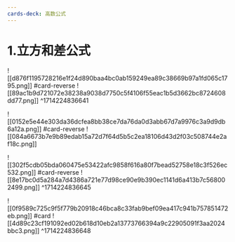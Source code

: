 ```yaml
---
cards-deck: 高数公式
---
```


# 1.立方和差公式
![[d876f1195728216e1f24d890baa4bc0ab159249ea89c38669b97a1fd065c1795.png]]
#card-reverse 
![[89ac1b9d721072e38238a9038d7750c5f4106f55eac1b5d3662bc8724608dd77.png]]
^1714224836641


![[0152e5e44e303da36dcfea8bb38ce7da76da0d3abb67d7a9976c3a9d9db6a12a.png]]
#card-reverse 
![[084a6673b7e9b89edab15a72d7f64d5b5c2ea18106d43d2f03c508744e2af18c.png]]

![[302f5cdb05bda060475e53422afc9858f616a80f7bead52758e18c3f526ec532.png]]
#card-reverse 
![[8e17bc0d5a284a7d4386a721e77d98ce90e9b390ec1141d6a413b7c568002499.png]]
^1714224836645

![[0f9589c725c9f5f779b20918c46bca8c33fab9bef09ea417c941b757851472eb.png]]
#card 
![[4d89c23cf191092ed02b618d10eb2a13773766394a9c22905091f3aa2024bbc3.png]]
^1714224836648
